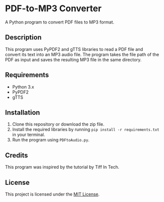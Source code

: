 # PDF-to-MP3 Converter

A Python program to convert PDF files to MP3 format.

## Description

This program uses PyPDF2 and gTTS libraries to read a PDF file and convert its text into an MP3 audio file. The program takes the file path of the PDF as input and saves the resulting MP3 file in the same directory.

## Requirements

* Python 3.x
* PyPDF2
* gTTS

## Installation

1. Clone this repository or download the zip file.
2. Install the required libraries by running `pip install -r requirements.txt` in your terminal.
3. Run the program using `PDFtoAudio.py`.

## Credits

This program was inspired by the tutorial by Tiff In Tech.

## License

This project is licensed under the [MIT License](https://github.com/username/repo-name/blob/main/LICENSE).
